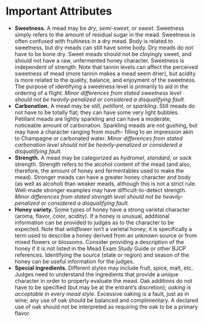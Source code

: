 # Important Attributes

- **Sweetness.** A mead may be _dry_, _semi-sweet_, or _sweet_. Sweetness simply refers to the amount of residual sugar in the mead. Sweetness is often confused with fruitiness in a dry mead. Body is related to sweetness, but dry meads can still have some body. Dry meads do not have to be bone dry. Sweet meads should not be cloyingly sweet, and should not have a raw, unfermented honey character. Sweetness is independent of strength. Note that tannin levels can affect the perceived sweetness of mead (more tannin makes a mead seem drier), but acidity is more related to the quality, balance, and enjoyment of the sweetness. The purpose of identifying a sweetness level is primarily to aid in the ordering of a flight. _Minor differences from stated sweetness level should not be heavily-penalized or considered a disqualifying fault._
- **Carbonation.** A mead may be _still_, _petillant_, or _sparkling_. Still meads do not have to be totally flat; they can have some very light bubbles. Petillant meads are lightly sparkling and can have a moderate, noticeable amount of carbonation. Sparkling meads are not gushing, but may have a character ranging from mouth- filling to an impression akin to Champagne or carbonated water. _Minor differences from stated carbonation level should not be heavily-penalized or considered a disqualifying fault._
- **Strength.** A mead may be categorized as _hydromel_, _standard_, or _sack_ strength. Strength refers to the alcohol content of the mead (and also, therefore, the amount of honey and fermentables used to make the mead). Stronger meads can have a greater honey character and body (as well as alcohol) than weaker meads, although this is not a strict rule. Well-made stronger examples may have difficult-to-detect strength. _Minor differences from stated strength level should not be heavily-penalized or considered a disqualifying fault._
- **Honey variety.** Some types of honey have a strong varietal character (aroma, flavor, color, acidity). If a honey is unusual, additional information can be provided to judges as to the character to be expected. Note that _wildflower_ isn’t a varietal honey; it is specifically a term used to describe a honey derived from an unknown source or from mixed flowers or blossoms. Consider providing a description of the honey if it is not listed in the Mead Exam Study Guide or other BJCP references. Identifying the source (state or region) and season of the honey can be useful information for the judges.
- **Special ingredients.** Different styles may include fruit, spice, malt, etc. Judges need to understand the ingredients that provide a unique character in order to properly evaluate the mead. Oak additions do not have to be specified (but may be at the entrant’s discretion); _oaking is acceptable in every mead style_. Excessive oaking is a fault, just as in wine; any use of oak should be balanced and complimentary. A declared use of oak should not be interpreted as requiring the oak to be a primary flavor.